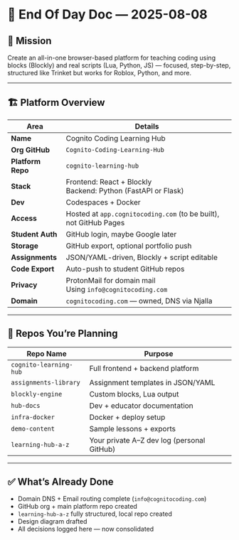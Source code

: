# 📘 End Of Day Doc — 2025-08-08

## 🧠 Mission

Create an all-in-one browser-based platform for teaching coding using blocks (Blockly) and real scripts (Lua, Python, JS) — focused, step-by-step, structured like Trinket but works for Roblox, Python, and more.

---

## 🏗️ Platform Overview

| Area           | Details                                                                 |
|----------------|-------------------------------------------------------------------------|
| **Name**       | Cognito Coding Learning Hub                                             |
| **Org GitHub** | `Cognito-Coding-Learning-Hub`                                           |
| **Platform Repo** | `cognito-learning-hub`                                               |
| **Stack**      | Frontend: React + Blockly  <br> Backend: Python (FastAPI or Flask)      |
| **Dev**        | Codespaces + Docker                                                     |
| **Access**     | Hosted at `app.cognitocoding.com` (to be built), not GitHub Pages       |
| **Student Auth** | GitHub login, maybe Google later                                     |
| **Storage**    | GitHub export, optional portfolio push                                  |
| **Assignments** | JSON/YAML-driven, Blockly + script editable                           |
| **Code Export** | Auto-push to student GitHub repos                                     |
| **Privacy**    | ProtonMail for domain mail <br> Using `info@cognitocoding.com`          |
| **Domain**     | `cognitocoding.com` — owned, DNS via Njalla                            |

---

## 🧱 Repos You’re Planning

| Repo Name             | Purpose                                      |
|-----------------------|----------------------------------------------|
| `cognito-learning-hub` | Full frontend + backend platform             |
| `assignments-library` | Assignment templates in JSON/YAML            |
| `blockly-engine`      | Custom blocks, Lua output                    |
| `hub-docs`            | Dev + educator documentation                 |
| `infra-docker`        | Docker + deploy setup                        |
| `demo-content`        | Sample lessons + exports                     |
| `learning-hub-a-z`    | Your private A–Z dev log (personal GitHub)   |

---

## ✅ What’s Already Done

- Domain DNS + Email routing complete (`info@cognitocoding.com`)
- GitHub org + main platform repo created
- `learning-hub-a-z` fully structured, local repo created
- Design diagram drafted
- All decisions logged here — now consolidated

